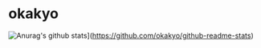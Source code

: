 # okakyo
![Anurag's github stats](https://github-readme-stats.vercel.app/api?username=okakyo)](https://github.com/okakyo/github-readme-stats)
